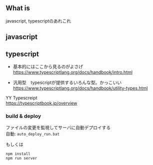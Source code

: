 ## What is

javascript, typescriptのあれこれ

## javascript

## typescript

- 基本的にはここから見るのがよさげ  
<https://www.typescriptlang.org/docs/handbook/intro.html>

- 汎用型　typescriptが提供するいろんな型。かっこいい
<https://www.typescriptlang.org/docs/handbook/utility-types.html>

YY Typescreipt  
<https://typescriptbook.jp/overview>

### build & deploy  

ファイルの変更を監視してサーバに自動デプロイする  
自動: `auto_deploy_run.bat`

もしくは  

```
npm install
npm run server
```
